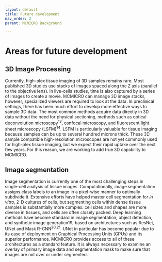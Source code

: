 ```yaml
---
layout: default
title: Future development
nav_order: 2
parent: MCMICRO Background

---
```


# Areas for future development
## 3D Image Processing
Currently, high-plex tissue imaging of 3D samples remains rare. Most published 3D studies use stacks of images spaced along the Z axis (parallel to the objective lens). In live-cells studies, time is also captured by a series of images to create a movie. MCMICRO can manage 3D image stacks, however, specialized viewers are required to look at the data. In preclinical settings, there has been much effort to develop more effective ways to sample 3D data. The most common methods acquire data directly in 3D data without the need for physical sectioning, methods such as optical deconvolution microscopy<sup>13</sup>, confocal microscopy, and fluorescent light sheet microscopy (LSFM)<sup>14</sup>. LSFM is particularly valuable for tissue imaging because samples can be up to several hundred microns thick. These 3D sample compatible high-resolution microscopes are not yet commonly used for high-plex tissue imaging, but we expect their rapid uptake over the next few years. For this reason, we are working to add true 3D capability to MCMICRO.

## Image segmentation
Image segmentation is currently one of the most challenging steps in single-cell analysis of tissue images. Computationally, image segmentation assigns class labels to an image in a pixel-wise manner to optimally subdivide it. Extensive efforts have helped master cell segmentation for *in vitro*, 2-D cultures of cells, but segmenting cells within dense tissue samples is substantially more complex: cell sizes and shapes are more diverse in tissues, and cells are often closely packed. Deep learning methods have become standard in image segmentation, object detection, and synthetic image generation19, based on architectures such as ResNet, UNet and Mask R-CNN<sup>20,21</sup>. UNet in particular has become popular due to its ease of deployment on Graphical Processing Units (GPUs) and its superior performance. MCMICRO provides access to all of these architectures as a standard feature. It is always necessary to examine an overlay of primary image data and segmentation mask to make sure that images are not over or under segmented.



